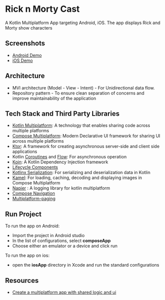# Rick n Morty Cast

A Kotlin Multiplatform App targeting Android, iOS. The app displays Rick and Morty show characters

## Screenshots

- [Android Demo](https://www.loom.com/share/68a5c49258384288ad3b48fb2b61daf9?sid=22ab37eb-a836-4db8-bd53-f331f32f1f18)
- [iOS Demo](https://www.loom.com/share/e4507e3dfc5f49699f5c14f7e06b58d5?sid=ec0d429a-2c67-48dd-a88b-956129ca4d2a)


## Architecture
- MVI architecture (Model - View - Intent) - For Unidirectional data flow.
- Repository pattern - To ensure clean separation of concerns and improve maintainability of the application

## Tech Stack and Third Party Libraries
- [Kotlin Multiplatform](https://kotlinlang.org/docs/multiplatform.html): A technology that enables 
sharing code across multiple platforms
- [Compose Multiplatform](https://www.jetbrains.com/lp/compose-multiplatform/): Modern Declarative 
UI framework for sharing UI across multiple platforms
- [Ktor](https://ktor.io): A framework for creating asynchronous server-side and client side applications
- Kotlin [Coroutines](https://kotlinlang.org/docs/coroutines-overview.html) and [Flow](https://kotlinlang.org/api/kotlinx.coroutines/kotlinx-coroutines-core/kotlinx.coroutines.flow/): 
For asynchronous operation
- [Koin](https://insert-koin.io): A Kotlin Dependency Injection framework
- [Lifecycle Components]()
- [Kotlinx Serialization](https://github.com/Kotlin/kotlinx.serialization): For serializing and 
deserialization data in Kotlin
- [Kamel](https://github.com/Kamel-Media/Kamel): For loading, caching, decoding and displaying images 
in Compose Multiplatform
- [Napier](https://github.com/AAkira/Napier) : A logging library for kotlin multiplatform
- [Compose Navigation](https://www.jetbrains.com/help/kotlin-multiplatform-dev/compose-navigation-routing.html)
- [Multiplatform-paging](https://github.com/cashapp/multiplatform-paging)

## Run Project
To run the app on Android:
- Import the project in Android studio 
- In the list of configurations, select **composeApp**
- Choose either an emulator or a device and click run

To run the app on ios:
- open the **iosApp** directory in Xcode and run the standard configurations

## Resources
- [Create a multiplatform app with shared logic and ui](https://www.jetbrains.com/help/kotlin-multiplatform-dev/compose-multiplatform-create-first-app.html)


